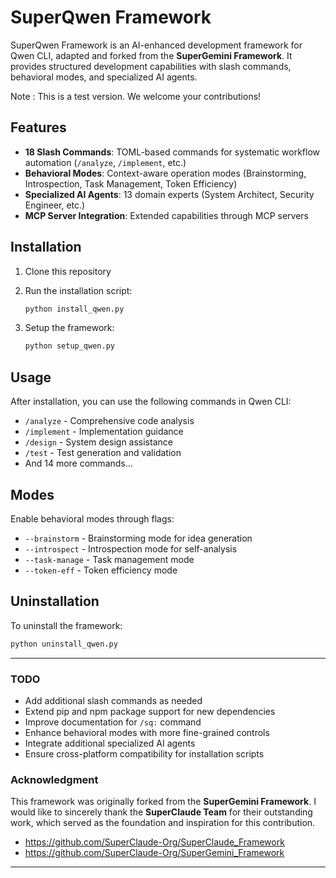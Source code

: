 # SuperQwen Framework

SuperQwen Framework is an AI-enhanced development framework for Qwen CLI, adapted and forked from the **SuperGemini Framework**. It provides structured development capabilities with slash commands, behavioral modes, and specialized AI agents.

Note : This is a test version. We welcome your contributions!

## Features

* **18 Slash Commands**: TOML-based commands for systematic workflow automation (`/analyze`, `/implement`, etc.)
* **Behavioral Modes**: Context-aware operation modes (Brainstorming, Introspection, Task Management, Token Efficiency)
* **Specialized AI Agents**: 13 domain experts (System Architect, Security Engineer, etc.)
* **MCP Server Integration**: Extended capabilities through MCP servers

## Installation

1. Clone this repository
2. Run the installation script:

   ```bash
   python install_qwen.py
   ```
3. Setup the framework:

   ```bash
   python setup_qwen.py
   ```

## Usage

After installation, you can use the following commands in Qwen CLI:

* `/analyze` - Comprehensive code analysis
* `/implement` - Implementation guidance
* `/design` - System design assistance
* `/test` - Test generation and validation
* And 14 more commands...

## Modes

Enable behavioral modes through flags:

* `--brainstorm` - Brainstorming mode for idea generation
* `--introspect` - Introspection mode for self-analysis
* `--task-manage` - Task management mode
* `--token-eff` - Token efficiency mode

## Uninstallation

To uninstall the framework:

```bash
python uninstall_qwen.py
```

---

### TODO

* Add additional slash commands as needed
* Extend pip and npm package support for new dependencies
* Improve documentation for `/sq:` command
* Enhance behavioral modes with more fine-grained controls
* Integrate additional specialized AI agents
* Ensure cross-platform compatibility for installation scripts

### Acknowledgment

This framework was originally forked from the **SuperGemini Framework**. I would like to sincerely thank the **SuperClaude Team** for their outstanding work, which served as the foundation and inspiration for this contribution.

* https://github.com/SuperClaude-Org/SuperClaude_Framework
* https://github.com/SuperClaude-Org/SuperGemini_Framework

---
